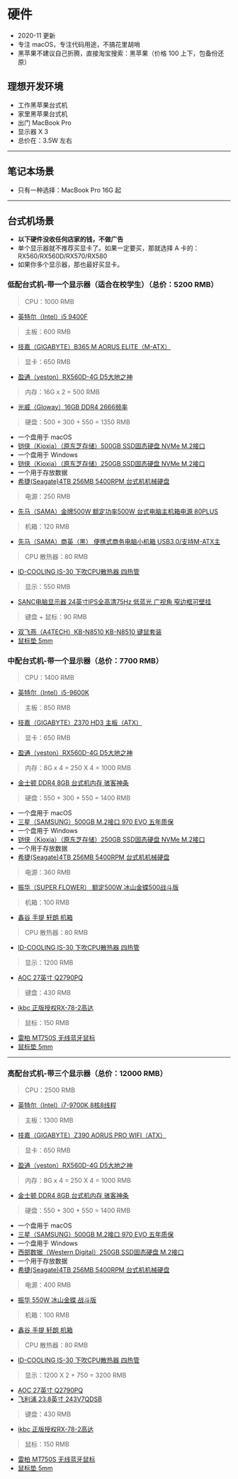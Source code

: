 
# 硬件

- 2020-11 更新
- 专注 macOS，专注代码用途，不搞花里胡哨
- 黑苹果不建议自己折腾，直接淘宝搜索：黑苹果（价格 100 上下，包备份还原）

## 理想开发环境

- 工作黑苹果台式机
- 家里黑苹果台式机
- 出门 MacBook Pro
- 显示器 X 3
- 总价在：3.5W 左右

-------------------------------------------------------------------

## 笔记本场景

- 只有一种选择：MacBook Pro 16G 起

-------------------------------------------------------------------

## 台式机场景

- **以下硬件没收任何店家的钱，不做广告**
- 单个显示器就不推荐买显卡了。如果一定要买，那就选择 A 卡的：RX560/RX560D/RX570/RX580
- 如果你多个显示器，那也最好买显卡。

### 低配台式机-带一个显示器（适合在校学生）（总价：5200 RMB）

> CPU：1000 RMB

- [英特尔（Intel）i5 9400F](https://search.jd.com/Search?enc=utf-8&cu=true&utm_source=ads-union.jd.com&utm_medium=tuiguang&utm_campaign=t_248690136_&utm_term=c0d90a09b813492cbb88dbd39455a471-p_669678130&abt=3&keyword=%E8%8B%B1%E7%89%B9%E5%B0%94%EF%BC%88Intel%EF%BC%89i5%209400F)

> 主板：600 RMB

- [技嘉（GIGABYTE）B365 M AORUS ELITE（M-ATX）](https://search.jd.com/Search?enc=utf-8&cu=true&utm_source=ads-union.jd.com&utm_medium=tuiguang&utm_campaign=t_248690136_&utm_term=c0d90a09b813492cbb88dbd39455a471-p_669678130&abt=3&keyword=%E6%8A%80%E5%98%89%EF%BC%88GIGABYTE%EF%BC%89B365%20M%20AORUS%20ELITE)

> 显卡：650 RMB

- [盈通（yeston）RX560D-4G D5大地之神](https://search.jd.com/Search?enc=utf-8&cu=true&utm_source=ads-union.jd.com&utm_medium=tuiguang&utm_campaign=t_248690136_&utm_term=c0d90a09b813492cbb88dbd39455a471-p_669678130&abt=3&keyword=%E7%9B%88%E9%80%9A%EF%BC%88yeston%EF%BC%89RX560D-4G%20D5%E5%A4%A7%E5%9C%B0%E4%B9%8B%E7%A5%9E)

> 内存：16G x 2 = 500 RMB

- [光威（Gloway）16GB DDR4 2666频率](https://search.jd.com/Search?enc=utf-8&cu=true&utm_source=ads-union.jd.com&utm_medium=tuiguang&utm_campaign=t_248690136_&utm_term=c0d90a09b813492cbb88dbd39455a471-p_669678130&abt=3&keyword=%E5%85%89%E5%A8%81%EF%BC%88Gloway%EF%BC%8916GB%20DDR4%202666%E9%A2%91%E7%8E%87)

> 硬盘：500 + 300 + 550 = 1350 RMB

- 一个盘用于 macOS
- [铠侠（Kioxia）（原东芝存储）500GB SSD固态硬盘 NVMe M.2接口](https://search.jd.com/Search?enc=utf-8&cu=true&utm_source=ads-union.jd.com&utm_medium=tuiguang&utm_campaign=t_248690136_&utm_term=c0d90a09b813492cbb88dbd39455a471-p_669678130&abt=3&keyword=%E9%93%A0%E4%BE%A0%EF%BC%88Kioxia%EF%BC%89%EF%BC%88%E5%8E%9F%E4%B8%9C%E8%8A%9D%E5%AD%98%E5%82%A8%EF%BC%89500GB%20SSD%E5%9B%BA%E6%80%81%E7%A1%AC%E7%9B%98%20NVMe%20M.2%E6%8E%A5%E5%8F%A3)
- 一个盘用于 Windows
- [铠侠（Kioxia）（原东芝存储）250GB SSD固态硬盘 NVMe M.2接口](https://search.jd.com/Search?enc=utf-8&cu=true&utm_source=ads-union.jd.com&utm_medium=tuiguang&utm_campaign=t_248690136_&utm_term=c0d90a09b813492cbb88dbd39455a471-p_669678130&abt=3&keyword=%E9%93%A0%E4%BE%A0%EF%BC%88Kioxia%EF%BC%89%EF%BC%88%E5%8E%9F%E4%B8%9C%E8%8A%9D%E5%AD%98%E5%82%A8%EF%BC%89250GB%20SSD%E5%9B%BA%E6%80%81%E7%A1%AC%E7%9B%98%20NVMe%20M.2%E6%8E%A5%E5%8F%A3)
- 一个用于存放数据
- [希捷(Seagate)4TB 256MB 5400RPM 台式机机械硬盘](https://search.jd.com/Search?enc=utf-8&cu=true&utm_source=ads-union.jd.com&utm_medium=tuiguang&utm_campaign=t_248690136_&utm_term=c0d90a09b813492cbb88dbd39455a471-p_669678130&abt=3&keyword=%E5%B8%8C%E6%8D%B7(Seagate)4TB%20256MB%205400RPM%20%E5%8F%B0%E5%BC%8F%E6%9C%BA%E6%9C%BA%E6%A2%B0%E7%A1%AC%E7%9B%98)

> 电源：250 RMB

- [先马（SAMA）金牌500W 额定功率500W 台式电脑主机箱电源 80PLUS](https://search.jd.com/Search?enc=utf-8&cu=true&utm_source=ads-union.jd.com&utm_medium=tuiguang&utm_campaign=t_248690136_&utm_term=c0d90a09b813492cbb88dbd39455a471-p_669678130&abt=3&keyword=%E5%85%88%E9%A9%AC%EF%BC%88SAMA%EF%BC%89%E9%87%91%E7%89%8C500W%20%E9%A2%9D%E5%AE%9A%E5%8A%9F%E7%8E%87500W%20%E5%8F%B0%E5%BC%8F%E7%94%B5%E8%84%91%E4%B8%BB%E6%9C%BA%E7%AE%B1%E7%94%B5%E6%BA%90%2080PLUS)

> 机箱：120 RMB

- [先马（SAMA）商英（黑） 便携式商务电脑小机箱 USB3.0/支持M-ATX主](https://search.jd.com/Search?enc=utf-8&cu=true&utm_source=ads-union.jd.com&utm_medium=tuiguang&utm_campaign=t_248690136_&utm_term=c0d90a09b813492cbb88dbd39455a471-p_669678130&abt=3&keyword=%E5%85%88%E9%A9%AC%EF%BC%88SAMA%EF%BC%89%E5%95%86%E8%8B%B1%EF%BC%88%E9%BB%91%EF%BC%89%20%E4%BE%BF%E6%90%BA%E5%BC%8F%E5%95%86%E5%8A%A1%E7%94%B5%E8%84%91%E5%B0%8F%E6%9C%BA%E7%AE%B1%20USB3.0/%E6%94%AF%E6%8C%81M-ATX%E4%B8%BB)

> CPU 散热器：80 RMB

- [ID-COOLING IS-30 下吹CPU散热器 四热管](http://search.jd.com/Search?keyword=ID-COOLING%20IS-30%20下吹CPU散热器%20四热管&enc=utf-8&cu=true&utm_source=ads-union.jd.com&utm_medium=tuiguang&utm_campaign=t_248690136_&utm_term=5cf02562905049858da8ba867d501e09-p_669693165&abt=3)

> 显示：550 RMB

- [SANC电脑显示器 24英寸IPS全高清75Hz 低蓝光 广视角 窄边框可壁挂](https://search.jd.com/Search?enc=utf-8&cu=true&utm_source=ads-union.jd.com&utm_medium=tuiguang&utm_campaign=t_248690136_&utm_term=c0d90a09b813492cbb88dbd39455a471-p_669678130&abt=3&keyword=SANC%E7%94%B5%E8%84%91%E6%98%BE%E7%A4%BA%E5%99%A8%2024%E8%8B%B1%E5%AF%B8IPS%E5%85%A8%E9%AB%98%E6%B8%8575Hz%20%E4%BD%8E%E8%93%9D%E5%85%89%20%E5%B9%BF%E8%A7%86%E8%A7%92%20%E7%AA%84%E8%BE%B9%E6%A1%86%E5%8F%AF%E5%A3%81%E6%8C%82)

> 键盘 + 鼠标：90 RMB

- [双飞燕（A4TECH）KB-N8510 KB-N8510 键鼠套装](https://search.jd.com/Search?enc=utf-8&cu=true&utm_source=ads-union.jd.com&utm_medium=tuiguang&utm_campaign=t_248690136_&utm_term=c0d90a09b813492cbb88dbd39455a471-p_669678130&abt=3&keyword=%E5%8F%8C%E9%A3%9E%E7%87%95%EF%BC%88A4TECH%EF%BC%89KB-N8510%20KB-N8510%20%E9%94%AE%E9%BC%A0%E5%A5%97%E8%A3%85)
- [鼠标垫 5mm](http://search.jd.com/Search?keyword=鼠标垫%205mm&enc=utf-8&cu=true&utm_source=ads-union.jd.com&utm_medium=tuiguang&utm_campaign=t_248690136_&utm_term=00a190c9642a41ed823acfe81ee97572-p_669693165&abt=3)


### 中配台式机-带一个显示器（总价：7700 RMB）

> CPU：1400 RMB

- [英特尔（Intel）i5-9600K](https://search.jd.com/Search?enc=utf-8&cu=true&utm_source=ads-union.jd.com&utm_medium=tuiguang&utm_campaign=t_248690136_&utm_term=c0d90a09b813492cbb88dbd39455a471-p_669678130&abt=3&keyword=英特尔（Intel）i5-9600K)

> 主板：850 RMB

- [技嘉（GIGABYTE）Z370 HD3 主板（ATX）](https://search.jd.com/Search?enc=utf-8&cu=true&utm_source=ads-union.jd.com&utm_medium=tuiguang&utm_campaign=t_248690136_&utm_term=c0d90a09b813492cbb88dbd39455a471-p_669678130&abt=3&keyword=技嘉（GIGABYTE）Z370%20HD3%20主板)

> 显卡：650 RMB

- [盈通（yeston）RX560D-4G D5大地之神](https://search.jd.com/Search?enc=utf-8&cu=true&utm_source=ads-union.jd.com&utm_medium=tuiguang&utm_campaign=t_248690136_&utm_term=c0d90a09b813492cbb88dbd39455a471-p_669678130&abt=3&keyword=%E7%9B%88%E9%80%9A%EF%BC%88yeston%EF%BC%89RX560D-4G%20D5%E5%A4%A7%E5%9C%B0%E4%B9%8B%E7%A5%9E)

> 内存：8G x 4 = 250 X 4 = 1000 RMB

- [金士顿 DDR4 8GB 台式机内存 骇客神条](https://search.jd.com/Search?enc=utf-8&cu=true&utm_source=ads-union.jd.com&utm_medium=tuiguang&utm_campaign=t_248690136_&utm_term=c0d90a09b813492cbb88dbd39455a471-p_669678130&abt=3&keyword=金士顿%20DDR4%208GB%20台式机内存%20骇客神条)

> 硬盘：550 + 300 + 550 = 1400 RMB

- 一个盘用于 macOS
- [三星（SAMSUNG）500GB M.2接口 970 EVO 五年质保](https://search.jd.com/Search?enc=utf-8&cu=true&utm_source=ads-union.jd.com&utm_medium=tuiguang&utm_campaign=t_248690136_&utm_term=c0d90a09b813492cbb88dbd39455a471-p_669678130&abt=3&keyword=三星（SAMSUNG）500GB%20M.2接口%20970%20EVO)
- 一个盘用于 Windows
- [铠侠（Kioxia）（原东芝存储）250GB SSD固态硬盘 NVMe M.2接口](https://search.jd.com/Search?enc=utf-8&cu=true&utm_source=ads-union.jd.com&utm_medium=tuiguang&utm_campaign=t_248690136_&utm_term=c0d90a09b813492cbb88dbd39455a471-p_669678130&abt=3&keyword=%E9%93%A0%E4%BE%A0%EF%BC%88Kioxia%EF%BC%89%EF%BC%88%E5%8E%9F%E4%B8%9C%E8%8A%9D%E5%AD%98%E5%82%A8%EF%BC%89250GB%20SSD%E5%9B%BA%E6%80%81%E7%A1%AC%E7%9B%98%20NVMe%20M.2%E6%8E%A5%E5%8F%A3)
- 一个用于存放数据
- [希捷(Seagate)4TB 256MB 5400RPM 台式机机械硬盘](https://search.jd.com/Search?enc=utf-8&cu=true&utm_source=ads-union.jd.com&utm_medium=tuiguang&utm_campaign=t_248690136_&utm_term=c0d90a09b813492cbb88dbd39455a471-p_669678130&abt=3&keyword=%E5%B8%8C%E6%8D%B7(Seagate)4TB%20256MB%205400RPM%20%E5%8F%B0%E5%BC%8F%E6%9C%BA%E6%9C%BA%E6%A2%B0%E7%A1%AC%E7%9B%98)

> 电源：360 RMB

- [振华（SUPER FLOWER） 额定500W 冰山金蝶500战斗版](https://search.jd.com/Search?enc=utf-8&cu=true&utm_source=ads-union.jd.com&utm_medium=tuiguang&utm_campaign=t_248690136_&utm_term=c0d90a09b813492cbb88dbd39455a471-p_669678130&abt=3&keyword=%E6%8C%AF%E5%8D%8E%EF%BC%88SUPER%20FLOWER%EF%BC%89%20%E9%A2%9D%E5%AE%9A500W%20%E5%86%B0%E5%B1%B1%E9%87%91%E8%9D%B6500%E6%88%98%E6%96%97%E7%89%88)

> 机箱：100 RMB

- [鑫谷 手提 轩朗 机箱](https://search.jd.com/Search?enc=utf-8&cu=true&utm_source=ads-union.jd.com&utm_medium=tuiguang&utm_campaign=t_248690136_&utm_term=c0d90a09b813492cbb88dbd39455a471-p_669678130&abt=3&keyword=鑫谷%20手提%20轩朗%20机箱)

> CPU 散热器：80 RMB

- [ID-COOLING IS-30 下吹CPU散热器 四热管](http://search.jd.com/Search?keyword=ID-COOLING%20IS-30%20下吹CPU散热器%20四热管&enc=utf-8&cu=true&utm_source=ads-union.jd.com&utm_medium=tuiguang&utm_campaign=t_248690136_&utm_term=5cf02562905049858da8ba867d501e09-p_669693165&abt=3)

> 显示：1200 RMB

- [AOC 27英寸 Q2790PQ](https://search.jd.com/Search?enc=utf-8&cu=true&utm_source=ads-union.jd.com&utm_medium=tuiguang&utm_campaign=t_248690136_&utm_term=c0d90a09b813492cbb88dbd39455a471-p_669678130&abt=3&keyword=AOC%2027%E8%8B%B1%E5%AF%B8%20Q2790PQ)

> 键盘：430 RMB

- [ikbc 正版授权RX-78-2高达](https://search.jd.com/Search?enc=utf-8&cu=true&utm_source=ads-union.jd.com&utm_medium=tuiguang&utm_campaign=t_248690136_&utm_term=c0d90a09b813492cbb88dbd39455a471-p_669678130&abt=3&keyword=ikbc%20正版授权RX-78-2高达)

> 鼠标：150 RMB

- [雷柏 MT750S 无线蓝牙鼠标](http://search.jd.com/Search?keyword=雷柏%20MT750S%20无线蓝牙鼠标&enc=utf-8&cu=true&utm_source=ads-union.jd.com&utm_medium=tuiguang&utm_campaign=t_248690136_&utm_term=5cf02562905049858da8ba867d501e09-p_669693165&abt=3)
- [鼠标垫 5mm](http://search.jd.com/Search?keyword=鼠标垫%205mm&enc=utf-8&cu=true&utm_source=ads-union.jd.com&utm_medium=tuiguang&utm_campaign=t_248690136_&utm_term=00a190c9642a41ed823acfe81ee97572-p_669693165&abt=3)

-------------------------------------------------------------------

### 高配台式机-带三个显示器（总价：12000 RMB）

> CPU：2500 RMB

- [英特尔（Intel）i7-9700K 8核8线程](https://search.jd.com/Search?enc=utf-8&cu=true&utm_source=ads-union.jd.com&utm_medium=tuiguang&utm_campaign=t_248690136_&utm_term=c0d90a09b813492cbb88dbd39455a471-p_669678130&abt=3&keyword=英特尔（Intel）i7-9700K)

> 主板：1300 RMB

- [技嘉（GIGABYTE）Z390 AORUS PRO WIFI（ATX）](https://search.jd.com/Search?enc=utf-8&cu=true&utm_source=ads-union.jd.com&utm_medium=tuiguang&utm_campaign=t_248690136_&utm_term=c0d90a09b813492cbb88dbd39455a471-p_669678130&abt=3&keyword=技嘉（GIGABYTE）Z390%20AORUS%20PRO%20WIFI)

> 显卡：650 RMB

- [盈通（yeston）RX560D-4G D5大地之神](https://search.jd.com/Search?enc=utf-8&cu=true&utm_source=ads-union.jd.com&utm_medium=tuiguang&utm_campaign=t_248690136_&utm_term=c0d90a09b813492cbb88dbd39455a471-p_669678130&abt=3&keyword=%E7%9B%88%E9%80%9A%EF%BC%88yeston%EF%BC%89RX560D-4G%20D5%E5%A4%A7%E5%9C%B0%E4%B9%8B%E7%A5%9E)

> 内存：8G x 4 = 250 X 4 = 1000 RMB

- [金士顿 DDR4 8GB 台式机内存 骇客神条](https://search.jd.com/Search?enc=utf-8&cu=true&utm_source=ads-union.jd.com&utm_medium=tuiguang&utm_campaign=t_248690136_&utm_term=c0d90a09b813492cbb88dbd39455a471-p_669678130&abt=3&keyword=金士顿%20DDR4%208GB%20台式机内存%20骇客神条)

> 硬盘：550 + 300 + 550 = 1400 RMB

- 一个盘用于 macOS
- [三星（SAMSUNG）500GB M.2接口 970 EVO 五年质保](https://search.jd.com/Search?enc=utf-8&cu=true&utm_source=ads-union.jd.com&utm_medium=tuiguang&utm_campaign=t_248690136_&utm_term=c0d90a09b813492cbb88dbd39455a471-p_669678130&abt=3&keyword=三星（SAMSUNG）500GB%20M.2接口%20970%20EVO)
- 一个盘用于 Windows
- [西部数据（Western Digital）250GB SSD固态硬盘 M.2接口](https://search.jd.com/Search?enc=utf-8&cu=true&utm_source=ads-union.jd.com&utm_medium=tuiguang&utm_campaign=t_248690136_&utm_term=c0d90a09b813492cbb88dbd39455a471-p_669678130&abt=3&keyword=%E8%A5%BF%E9%83%A8%E6%95%B0%E6%8D%AE%EF%BC%88Western%20Digital%EF%BC%89250GB%20SSD%E5%9B%BA%E6%80%81%E7%A1%AC%E7%9B%98%20M.2%E6%8E%A5%E5%8F%A3)
- 一个用于存放数据
- [希捷(Seagate)4TB 256MB 5400RPM 台式机机械硬盘](https://search.jd.com/Search?enc=utf-8&cu=true&utm_source=ads-union.jd.com&utm_medium=tuiguang&utm_campaign=t_248690136_&utm_term=c0d90a09b813492cbb88dbd39455a471-p_669678130&abt=3&keyword=%E5%B8%8C%E6%8D%B7(Seagate)4TB%20256MB%205400RPM%20%E5%8F%B0%E5%BC%8F%E6%9C%BA%E6%9C%BA%E6%A2%B0%E7%A1%AC%E7%9B%98)

> 电源：400 RMB

- [振华 550W 冰山金蝶 战斗版](http://search.jd.com/Search?keyword=振华%20550W%20冰山金蝶%20战斗版&enc=utf-8&cu=true&utm_source=ads-union.jd.com&utm_medium=tuiguang&utm_campaign=t_248690136_&utm_term=5cf02562905049858da8ba867d501e09-p_669693165&abt=3)

> 机箱：100 RMB

- [鑫谷 手提 轩朗 机箱](https://search.jd.com/Search?enc=utf-8&cu=true&utm_source=ads-union.jd.com&utm_medium=tuiguang&utm_campaign=t_248690136_&utm_term=c0d90a09b813492cbb88dbd39455a471-p_669678130&abt=3&keyword=鑫谷%20手提%20轩朗%20机箱)

> CPU 散热器：80 RMB

- [ID-COOLING IS-30 下吹CPU散热器 四热管](http://search.jd.com/Search?keyword=ID-COOLING%20IS-30%20下吹CPU散热器%20四热管&enc=utf-8&cu=true&utm_source=ads-union.jd.com&utm_medium=tuiguang&utm_campaign=t_248690136_&utm_term=5cf02562905049858da8ba867d501e09-p_669693165&abt=3)

> 显示：1200 X 2 + 750 = 3200 RMB

- [AOC 27英寸 Q2790PQ](https://search.jd.com/Search?enc=utf-8&cu=true&utm_source=ads-union.jd.com&utm_medium=tuiguang&utm_campaign=t_248690136_&utm_term=c0d90a09b813492cbb88dbd39455a471-p_669678130&abt=3&keyword=AOC%2027%E8%8B%B1%E5%AF%B8%20Q2790PQ)
- [飞利浦 23.8英寸 243V7QDSB](https://search.jd.com/Search?enc=utf-8&cu=true&utm_source=ads-union.jd.com&utm_medium=tuiguang&utm_campaign=t_248690136_&utm_term=c0d90a09b813492cbb88dbd39455a471-p_669678130&abt=3&keyword=%E9%A3%9E%E5%88%A9%E6%B5%A6%2023.8%E8%8B%B1%E5%AF%B8%20243V7QDSB)

> 键盘：430 RMB

- [ikbc 正版授权RX-78-2高达](https://search.jd.com/Search?enc=utf-8&cu=true&utm_source=ads-union.jd.com&utm_medium=tuiguang&utm_campaign=t_248690136_&utm_term=c0d90a09b813492cbb88dbd39455a471-p_669678130&abt=3&keyword=ikbc%20正版授权RX-78-2高达)

> 鼠标：150 RMB

- [雷柏 MT750S 无线蓝牙鼠标](http://search.jd.com/Search?keyword=雷柏%20MT750S%20无线蓝牙鼠标&enc=utf-8&cu=true&utm_source=ads-union.jd.com&utm_medium=tuiguang&utm_campaign=t_248690136_&utm_term=5cf02562905049858da8ba867d501e09-p_669693165&abt=3)
- [鼠标垫 5mm](http://search.jd.com/Search?keyword=鼠标垫%205mm&enc=utf-8&cu=true&utm_source=ads-union.jd.com&utm_medium=tuiguang&utm_campaign=t_248690136_&utm_term=00a190c9642a41ed823acfe81ee97572-p_669693165&abt=3)
